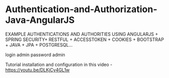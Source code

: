# Authentication-and-Authorization-Java-AngularJS
EXAMPLE AUTHENTICATIONS AND AUTHORITIES USING ANGULARJS + SPRING SECURITY+ RESTFUL + ACCESSTOKEN + COOKIES +  BOOTSTRAP + JAVA + JPA + POSTGRESQL...

login admin
password admin

Tutorial installation and configuration in this video  - https://youtu.be/DLKjCy4GL1w
